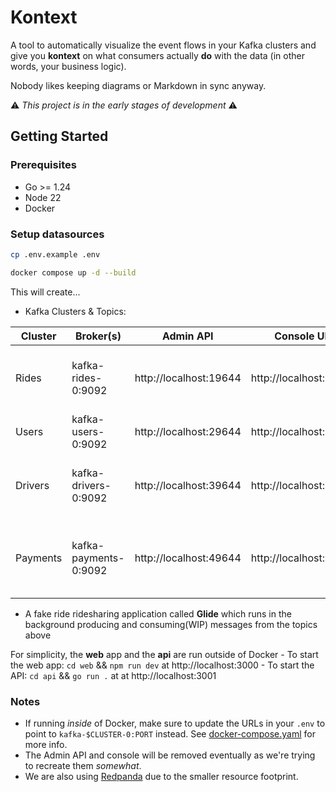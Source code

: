 # Kontext

A tool to automatically visualize the event flows in your Kafka clusters and give you **kontext** on what consumers actually **do** with the data (in other words, your business logic). 

Nobody likes keeping diagrams or Markdown in sync anyway.

⚠️ *This project is in the early stages of development* ⚠️


## Getting Started

### Prerequisites
- Go >= 1.24
- Node 22
- Docker


### Setup datasources
```bash
cp .env.example .env

docker compose up -d --build
```

This will create...
- Kafka Clusters & Topics:

| Cluster       | Broker(s)     |  Admin API    | Console UI    | Topics |
| ------------- | ------------- | ------------- | ------------- | -------------|
| Rides  | kafka-rides-0:9092  | http://localhost:19644  | http://localhost:8080  | ride.requested, ride.fare.calculated, ride.matched, ride.started, ride.completed, ride.cancelled  | 
| Users  | kafka-users-0:9092  | http://localhost:29644  | http://localhost:8081  | user.created, user.updated|
| Drivers  | kafka-drivers-0:9092  | http://localhost:39644  | http://localhost:8082  |      driver.onboarded, driver.activated, driver.deactivated, driver.location.updated, driver.rating.submitted  | 
| Payments  | kafka-payments-0:9092  | http://localhost:49644  | http://localhost:8083  | payment.method.added, payment.method.removed, payment.initiated, payment.succeeded, payment.failed, refund.issued  | 
- A fake ride ridesharing application called **Glide** which runs in the background producing and consuming(WIP) messages from the topics above


For simplicity, the **web** app and the **api** are run outside of Docker
    - To start the web app: `cd web` && `npm run dev` at http://localhost:3000
    - To start the API: `cd api` && `go run .` at at http://localhost:3001


### Notes
- If running *inside* of Docker, make sure to update the URLs in your `.env` to point to `kafka-$CLUSTER-0:PORT` instead. See [docker-compose.yaml](docker-compose.yaml) for more info.
- The Admin API and console will be removed eventually as we're trying to recreate them *somewhat*.
- We are also using [Redpanda]("https://redpanda.com/") due to the smaller resource footprint. 

